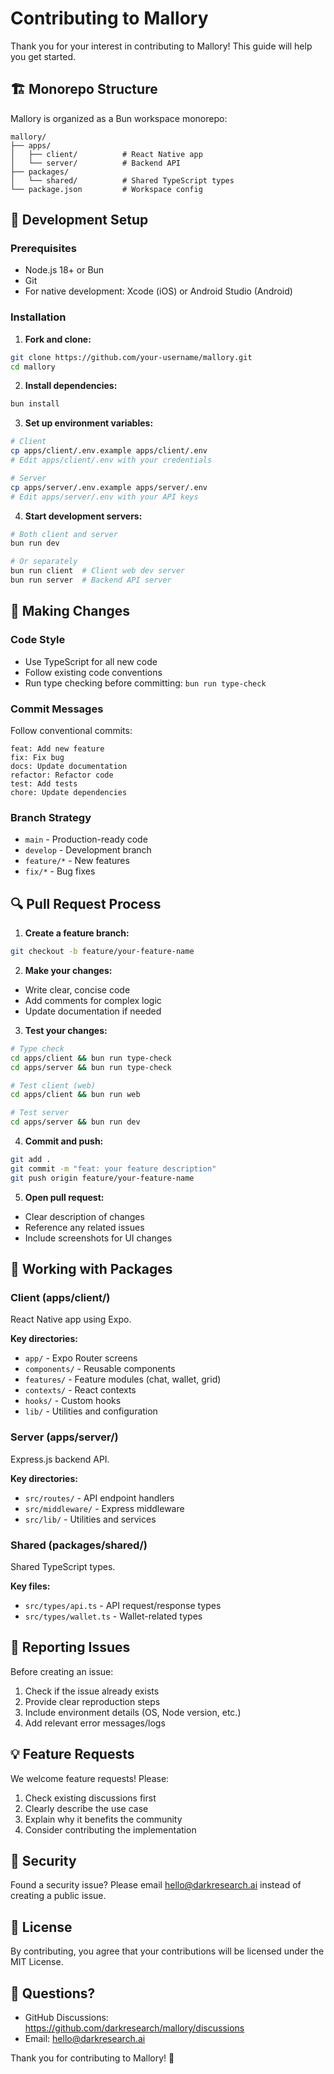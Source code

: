 # Contributing to Mallory

Thank you for your interest in contributing to Mallory! This guide will help you get started.

## 🏗️ Monorepo Structure

Mallory is organized as a Bun workspace monorepo:

```
mallory/
├── apps/
│   ├── client/          # React Native app
│   └── server/          # Backend API
├── packages/
│   └── shared/          # Shared TypeScript types
└── package.json         # Workspace config
```

## 🚀 Development Setup

### Prerequisites
- Node.js 18+ or Bun
- Git
- For native development: Xcode (iOS) or Android Studio (Android)

### Installation

1. **Fork and clone:**
```bash
git clone https://github.com/your-username/mallory.git
cd mallory
```

2. **Install dependencies:**
```bash
bun install
```

3. **Set up environment variables:**
```bash
# Client
cp apps/client/.env.example apps/client/.env
# Edit apps/client/.env with your credentials

# Server
cp apps/server/.env.example apps/server/.env
# Edit apps/server/.env with your API keys
```

4. **Start development servers:**
```bash
# Both client and server
bun run dev

# Or separately
bun run client  # Client web dev server
bun run server  # Backend API server
```

## 📝 Making Changes

### Code Style
- Use TypeScript for all new code
- Follow existing code conventions
- Run type checking before committing: `bun run type-check`

### Commit Messages
Follow conventional commits:
```
feat: Add new feature
fix: Fix bug
docs: Update documentation
refactor: Refactor code
test: Add tests
chore: Update dependencies
```

### Branch Strategy
- `main` - Production-ready code
- `develop` - Development branch
- `feature/*` - New features
- `fix/*` - Bug fixes

## 🔍 Pull Request Process

1. **Create a feature branch:**
```bash
git checkout -b feature/your-feature-name
```

2. **Make your changes:**
- Write clear, concise code
- Add comments for complex logic
- Update documentation if needed

3. **Test your changes:**
```bash
# Type check
cd apps/client && bun run type-check
cd apps/server && bun run type-check

# Test client (web)
cd apps/client && bun run web

# Test server
cd apps/server && bun run dev
```

4. **Commit and push:**
```bash
git add .
git commit -m "feat: your feature description"
git push origin feature/your-feature-name
```

5. **Open pull request:**
- Clear description of changes
- Reference any related issues
- Include screenshots for UI changes

## 🧩 Working with Packages

### Client (apps/client/)
React Native app using Expo.

**Key directories:**
- `app/` - Expo Router screens
- `components/` - Reusable components
- `features/` - Feature modules (chat, wallet, grid)
- `contexts/` - React contexts
- `hooks/` - Custom hooks
- `lib/` - Utilities and configuration

### Server (apps/server/)
Express.js backend API.

**Key directories:**
- `src/routes/` - API endpoint handlers
- `src/middleware/` - Express middleware
- `src/lib/` - Utilities and services

### Shared (packages/shared/)
Shared TypeScript types.

**Key files:**
- `src/types/api.ts` - API request/response types
- `src/types/wallet.ts` - Wallet-related types

## 🐛 Reporting Issues

Before creating an issue:
1. Check if the issue already exists
2. Provide clear reproduction steps
3. Include environment details (OS, Node version, etc.)
4. Add relevant error messages/logs

## 💡 Feature Requests

We welcome feature requests! Please:
1. Check existing discussions first
2. Clearly describe the use case
3. Explain why it benefits the community
4. Consider contributing the implementation

## 🔐 Security

Found a security issue? Please email hello@darkresearch.ai instead of creating a public issue.

## 📄 License

By contributing, you agree that your contributions will be licensed under the MIT License.

## 🙏 Questions?

- GitHub Discussions: https://github.com/darkresearch/mallory/discussions
- Email: hello@darkresearch.ai

Thank you for contributing to Mallory! 🚀


